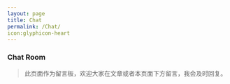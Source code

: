 ```yaml
---
layout: page
title: Chat
permalink: /Chat/
icon:glyphicon-heart
---
```


### Chat Room

> 此页面作为留言板，欢迎大家在文章或者本页面下方留言，我会及时回复。




